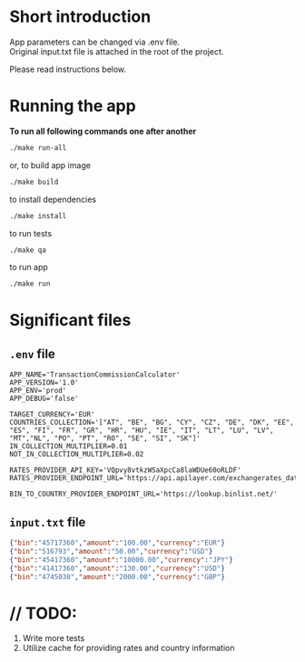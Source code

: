 # Short introduction

App parameters can be changed via .env file.  
Original input.txt file is attached in the root of the project.

Please read instructions below.

# Running the app

**To run all following commands one after another**

```bash
./make run-all
```

or, to build app image

```bash
./make build
```

to install dependencies

```bash
./make install
```

to run tests

```bash
./make qa
```

to run app

```bash
./make run
```

# Significant files

##  `.env` file

```dotenv
APP_NAME='TransactionCommissionCalculator'
APP_VERSION='1.0'
APP_ENV='prod'
APP_DEBUG='false'

TARGET_CURRENCY='EUR'
COUNTRIES_COLLECTION='["AT", "BE", "BG", "CY", "CZ", "DE", "DK", "EE", "ES", "FI", "FR", "GR", "HR", "HU", "IE", "IT", "LT", "LU", "LV", "MT","NL", "PO", "PT", "RO", "SE", "SI", "SK"]'
IN_COLLECTION_MULTIPLIER=0.01
NOT_IN_COLLECTION_MULTIPLIER=0.02

RATES_PROVIDER_API_KEY='VQpvy8vtkzWSaXpcCa8laWDUe60oRLDF'
RATES_PROVIDER_ENDPOINT_URL='https://api.apilayer.com/exchangerates_data/latest'

BIN_TO_COUNTRY_PROVIDER_ENDPOINT_URL='https://lookup.binlist.net/'
```

##  `input.txt` file

```json lines
{"bin":"45717360","amount":"100.00","currency":"EUR"}
{"bin":"516793","amount":"50.00","currency":"USD"}
{"bin":"45417360","amount":"10000.00","currency":"JPY"}
{"bin":"41417360","amount":"130.00","currency":"USD"}
{"bin":"4745030","amount":"2000.00","currency":"GBP"}
```

# // TODO:

1. Write more tests
2. Utilize cache for providing rates and country information
